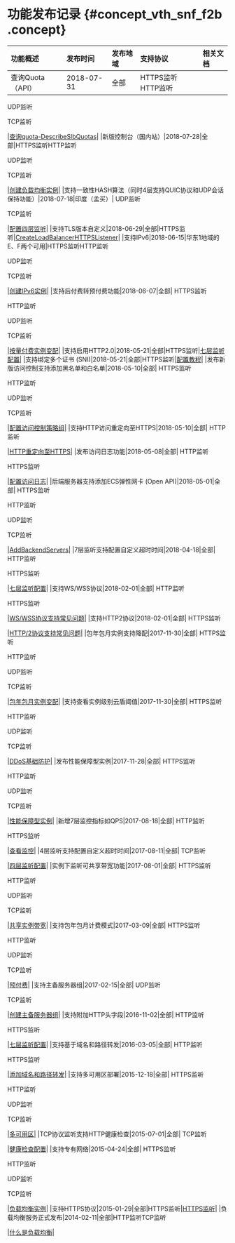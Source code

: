 # 功能发布记录 {#concept_vth_snf_f2b .concept}

|功能概述|发布时间|发布地域|支持协议|相关文档|
|:---|:---|:---|:---|:---|
|查询Quota（API）|2018-07-31|全部|HTTPS监听HTTP监听

UDP监听

TCP监听

|[查询quota-DescribeSlbQuotas](../../../../cn.zh-CN/API参考/查询quota-DescribeSlbQuotas.md#)|
|新版控制台（国内站）|2018-07-28|全部|HTTPS监听HTTP监听

UDP监听

TCP监听

|[创建负载均衡实例](../../../../cn.zh-CN/用户指南（新版控制台）/负载均衡实例/创建负载均衡实例.md#)|
|支持一致性HASH算法（同时4层支持QUIC协议和UDP会话保持功能）|2018-07-18|印度（孟买）| UDP监听

 TCP监听

 |[配置四层监听](../../../../cn.zh-CN/用户指南/监听/四层监听/配置四层监听.md#)|
|支持TLS版本自定义|2018-06-29|全部|HTTPS监听|[CreateLoadBalancerHTTPSListener](../../../../cn.zh-CN/API参考/监听/HTTPS监听/CreateLoadBalancerHTTPSListener.md#)|
|支持IPv6|2018-06-15|华东1地域的E、F两个可用|HTTPS监听HTTP监听

UDP监听

TCP监听

|[创建IPv6实例](../../../../cn.zh-CN/用户指南/负载均衡实例/创建IPv6实例.md#)|
|支持后付费转预付费功能|2018-06-07|全部| HTTPS监听

 HTTP监听

 UDP监听

 TCP监听

 |[按量付费实例变配](../../../../cn.zh-CN/用户指南/负载均衡实例/按量付费实例变配.md#)|
|支持启用HTTP2.0|2018-05-21|全部|HTTPS监听|[七层监听配置](../../../../cn.zh-CN/用户指南/监听/七层监听/配置七层监听.md#table_iyk_ss5_vdb)|
|支持绑定多个证书 \(SNI\)|2018-05-21|全部|HTTPS监听|[配置教程](../../../../cn.zh-CN/用户指南/监听/七层监听/扩展域名/配置教程.md#)|
|发布新版访问控制支持添加黑名单和白名单|2018-05-10|全部| HTTPS监听

 HTTP监听

 UDP监听

 TCP监听

 |[配置访问控制策略组](../../../../cn.zh-CN/用户指南/访问控制/配置访问控制策略组.md#)|
|支持HTTP访问重定向至HTTPS|2018-05-10|全部| HTTP监听

 |[HTTP重定向至HTTPS](../../../../cn.zh-CN/用户指南/监听/七层监听/HTTP重定向至HTTPS.md#)|
|发布访问日志功能|2018-05-08|全部| HTTP监听

 HTTPS监听

 |[配置访问日志](../../../../cn.zh-CN/用户指南/日志管理/配置访问日志.md#)|
|后端服务器支持添加ECS弹性网卡 \(Open API\)|2018-05-01|全部| HTTPS监听

 HTTP监听

 UDP监听

 TCP监听

 |[AddBackendServers](../../../../cn.zh-CN/API参考/后端服务器/AddBackendServers.md#)|
|7层监听支持配置自定义超时时间|2018-04-18|全部| HTTP监听

 HTTPS监听

 |[七层监听配置](../../../../cn.zh-CN/用户指南/监听/七层监听/配置七层监听.md#table_iyk_ss5_vdb)|
|支持WS/WSS协议|2018-02-01|全部| HTTP监听

 HTTPS监听

 |[WS/WSS协议支持常见问题](../../../../cn.zh-CN/常见问题/WS/WSS协议支持常见问题.md#)|
|支持HTTP2协议|2018-02-01|全部| HTTPS监听

 |[HTTP/2协议支持常见问题](../../../../cn.zh-CN/常见问题/HTTP/2协议支持常见问题.md#)|
|包年包月实例支持降配|2017-11-30|全部| HTTPS监听

 HTTP监听

 UDP监听

 TCP监听

 |[包年包月实例变配](../../../../cn.zh-CN/用户指南/负载均衡实例/包年包月实例变配.md#)|
|支持查看实例级别云盾阈值|2017-11-30|全部| HTTPS监听

 HTTP监听

 UDP监听

 TCP监听

 |[DDoS基础防护](../../../../cn.zh-CN/用户指南/DDoS基础防护.md#)|
|发布性能保障型实例|2017-11-28|全部| HTTPS监听

 HTTP监听

 UDP监听

 TCP监听

 |[性能保障型实例](../../../../cn.zh-CN/用户指南/负载均衡实例/性能保障型实例.md#)|
|新增7层监控指标如QPS|2017-08-18|全部| HTTP监听

 HTTPS监听

 |[查看监控](../../../../cn.zh-CN/用户指南/监控/查看监控.md#)|
|4层监听支持配置自定义超时时间|2017-08-11|全部| TCP监听

 |[四层监听配置](../../../../cn.zh-CN/用户指南/监听/四层监听/配置四层监听.md#section_ats_xq5_vdb)|
|实例下监听可共享带宽功能|2017-08-01|全部| HTTPS监听

 HTTP监听

 UDP监听

 TCP监听

 |[共享实例带宽](../../../../cn.zh-CN/用户指南/监听/共享实例带宽.md#)|
|支持包年包月计费模式|2017-03-09|全部| HTTPS监听

 HTTP监听

 UDP监听

 TCP监听

 |[预付费](../../../../cn.zh-CN/产品定价/预付费.md#)|
|支持主备服务器组|2017-02-15|全部| UDP监听

 TCP监听

 |[创建主备服务器组](../../../../cn.zh-CN/用户指南/后端服务器/创建主备服务器组.md#)|
|支持附加HTTP头字段|2016-11-02|全部| HTTP监听

 HTTPS监听

 |[七层监听配置](../../../../cn.zh-CN/用户指南/监听/七层监听/配置七层监听.md#table_iyk_ss5_vdb)|
|支持基于域名和路径转发|2016-03-05|全部| HTTP监听

 HTTPS监听

 |[添加域名和路径转发](../../../../cn.zh-CN/用户指南/监听/七层监听/添加域名和路径转发.md#)|
|支持多可用区部署|2015-12-18|全部| HTTPS监听

 HTTP监听

 UDP监听

 TCP监听

 |[多可用区](../../../../cn.zh-CN/用户指南/多可用区.md#)|
|TCP协议监听支持HTTP健康检查|2015-07-01|全部| TCP监听

 |[健康检查配置](../../../../cn.zh-CN/用户指南/监听/健康检查/健康检查配置.md#)|
|支持专有网络|2015-04-24|全部| HTTPS监听

 HTTP监听

 UDP监听

 TCP监听

 |[负载均衡实例](../../../../cn.zh-CN/用户指南/负载均衡实例.md#)|
|支持HTTPS协议|2015-01-29|全部|HTTPS监听|[HTTPS监听](../../../../cn.zh-CN/用户指南/监听/七层监听/HTTPS监听.md#)|
|负载均衡服务正式发布|2014-02-11|全部|HTTP监听TCP监听

|[什么是负载均衡](../../../../cn.zh-CN/产品简介/什么是负载均衡.md#)|

